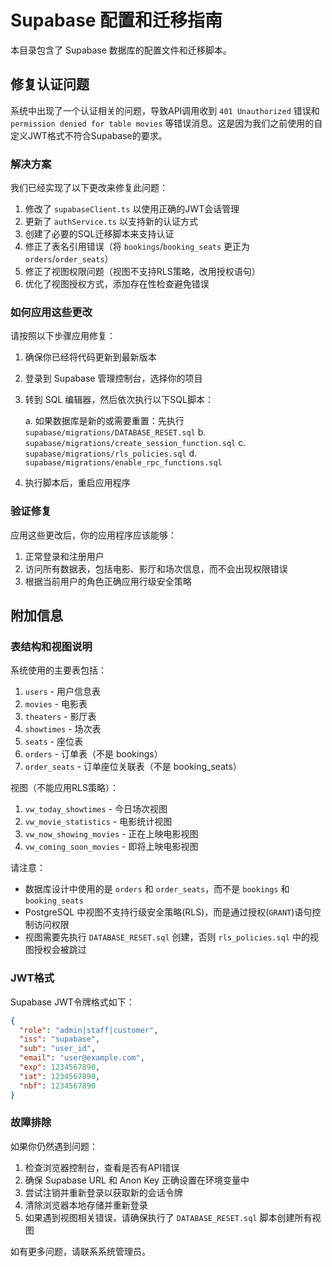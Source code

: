 # Supabase 配置和迁移指南

本目录包含了 Supabase 数据库的配置文件和迁移脚本。

## 修复认证问题

系统中出现了一个认证相关的问题，导致API调用收到 `401 Unauthorized` 错误和 `permission denied for table movies` 等错误消息。这是因为我们之前使用的自定义JWT格式不符合Supabase的要求。

### 解决方案

我们已经实现了以下更改来修复此问题：

1. 修改了 `supabaseClient.ts` 以使用正确的JWT会话管理
2. 更新了 `authService.ts` 以支持新的认证方式
3. 创建了必要的SQL迁移脚本来支持认证
4. 修正了表名引用错误（将 `bookings`/`booking_seats` 更正为 `orders`/`order_seats`）
5. 修正了视图权限问题（视图不支持RLS策略，改用授权语句）
6. 优化了视图授权方式，添加存在性检查避免错误

### 如何应用这些更改

请按照以下步骤应用修复：

1. 确保你已经将代码更新到最新版本
2. 登录到 Supabase 管理控制台，选择你的项目
3. 转到 SQL 编辑器，然后依次执行以下SQL脚本：

   a. 如果数据库是新的或需要重置：先执行 `supabase/migrations/DATABASE_RESET.sql`
   b. `supabase/migrations/create_session_function.sql`
   c. `supabase/migrations/rls_policies.sql`
   d. `supabase/migrations/enable_rpc_functions.sql`

4. 执行脚本后，重启应用程序

### 验证修复

应用这些更改后，你的应用程序应该能够：

1. 正常登录和注册用户
2. 访问所有数据表，包括电影、影厅和场次信息，而不会出现权限错误
3. 根据当前用户的角色正确应用行级安全策略

## 附加信息

### 表结构和视图说明

系统使用的主要表包括：

1. `users` - 用户信息表
2. `movies` - 电影表
3. `theaters` - 影厅表 
4. `showtimes` - 场次表
5. `seats` - 座位表
6. `orders` - 订单表（不是 bookings）
7. `order_seats` - 订单座位关联表（不是 booking_seats）

视图（不能应用RLS策略）：
1. `vw_today_showtimes` - 今日场次视图
2. `vw_movie_statistics` - 电影统计视图
3. `vw_now_showing_movies` - 正在上映电影视图
4. `vw_coming_soon_movies` - 即将上映电影视图

请注意：
- 数据库设计中使用的是 `orders` 和 `order_seats`，而不是 `bookings` 和 `booking_seats`
- PostgreSQL 中视图不支持行级安全策略(RLS)，而是通过授权(`GRANT`)语句控制访问权限
- 视图需要先执行 `DATABASE_RESET.sql` 创建，否则 `rls_policies.sql` 中的视图授权会被跳过

### JWT格式

Supabase JWT令牌格式如下：

```json
{
  "role": "admin|staff|customer",
  "iss": "supabase",
  "sub": "user_id",
  "email": "user@example.com",
  "exp": 1234567890,
  "iat": 1234567890,
  "nbf": 1234567890
}
```

### 故障排除

如果你仍然遇到问题：

1. 检查浏览器控制台，查看是否有API错误
2. 确保 Supabase URL 和 Anon Key 正确设置在环境变量中
3. 尝试注销并重新登录以获取新的会话令牌
4. 清除浏览器本地存储并重新登录
5. 如果遇到视图相关错误，请确保执行了 `DATABASE_RESET.sql` 脚本创建所有视图

如有更多问题，请联系系统管理员。 